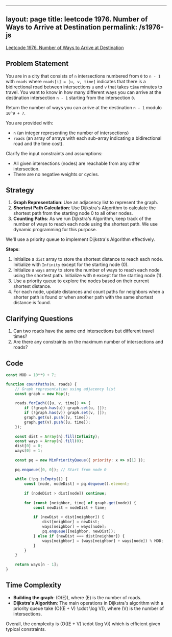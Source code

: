 
---
layout: page
title: leetcode 1976. Number of Ways to Arrive at Destination
permalink: /s1976-js
---
[Leetcode 1976. Number of Ways to Arrive at Destination](https://algoadvance.github.io/algoadvance/l1976)
## Problem Statement

You are in a city that consists of `n` intersections numbered from `0` to `n - 1` with `roads` where `roads[i] = [u, v, time]` indicates that there is a bidirectional road between intersections `u` and `v` that takes `time` minutes to travel. You want to know in how many different ways you can arrive at the destination intersection `n - 1` starting from the intersection `0`. 

Return the number of ways you can arrive at the destination `n - 1` modulo `10^9 + 7`.

You are provided with:

- `n` (an integer representing the number of intersections)
- `roads` (an array of arrays with each sub-array indicating a bidirectional road and the time cost).

Clarify the input constraints and assumptions:

- All given intersections (nodes) are reachable from any other intersection.
- There are no negative weights or cycles.

## Strategy

1. **Graph Representation**: Use an adjacency list to represent the graph.
2. **Shortest Path Calculation**: Use Dijkstra's Algorithm to calculate the shortest path from the starting node 0 to all other nodes.
3. **Counting Paths**: As we run Dijkstra's Algorithm, keep track of the number of ways to reach each node using the shortest path. We use dynamic programming for this purpose.

We'll use a priority queue to implement Dijkstra's Algorithm effectively.

**Steps**:

1. Initialize a `dist` array to store the shortest distance to reach each node. Initialize with `Infinity` except for the starting node (0).
2. Initialize a `ways` array to store the number of ways to reach each node using the shortest path. Initialize with `0` except for the starting node (1).
3. Use a priority queue to explore the nodes based on their current shortest distance.
4. For each node, update distances and count paths for neighbors when a shorter path is found or when another path with the same shortest distance is found.

## Clarifying Questions

1. Can two roads have the same end intersections but different travel times?
2. Are there any constraints on the maximum number of intersections and roads?

## Code

```javascript
const MOD = 10**9 + 7;

function countPaths(n, roads) {
    // Graph representation using adjacency list
    const graph = new Map();
    
    roads.forEach(([u, v, time]) => {
        if (!graph.has(u)) graph.set(u, []);
        if (!graph.has(v)) graph.set(v, []);
        graph.get(u).push([v, time]);
        graph.get(v).push([u, time]);
    });
    
    const dist = Array(n).fill(Infinity);
    const ways = Array(n).fill(0);
    dist[0] = 0;
    ways[0] = 1;
    
    const pq = new MinPriorityQueue({ priority: x => x[1] });
    
    pq.enqueue([0, 0]); // Start from node 0
    
    while (!pq.isEmpty()) {
        const [node, nodeDist] = pq.dequeue().element;
        
        if (nodeDist > dist[node]) continue;
        
        for (const [neighbor, time] of graph.get(node)) {
            const newDist = nodeDist + time;
            
            if (newDist < dist[neighbor]) {
                dist[neighbor] = newDist;
                ways[neighbor] = ways[node];
                pq.enqueue([neighbor, newDist]);
            } else if (newDist === dist[neighbor]) {
                ways[neighbor] = (ways[neighbor] + ways[node]) % MOD;
            }
        }
    }
    
    return ways[n - 1];
}
```

## Time Complexity

- **Building the graph**: \(O(E)\), where \(E\) is the number of roads.
- **Dijkstra's Algorithm**: The main operations in Dijkstra's algorithm with a priority queue take \(O((E + V) \cdot \log V)\), where \(V\) is the number of intersections.

Overall, the complexity is \(O((E + V) \cdot \log V)\) which is efficient given typical constraints.